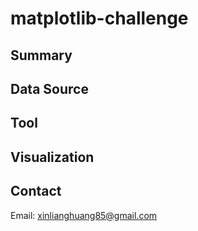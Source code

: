 # matplotlib-challenge
## Summary ##

## Data Source ##

## Tool ##

## Visualization ##

## Contact ##
Email: xinlianghuang85@gmail.com